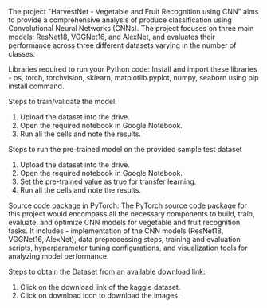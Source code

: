 The project "HarvestNet - Vegetable and Fruit Recognition using CNN" aims to provide a comprehensive analysis of produce classification using Convolutional Neural Networks (CNNs). 
The project focuses on three main models: ResNet18, VGGNet16, and AlexNet, and evaluates their performance across three different datasets varying in the number of classes.

Libraries required to run your Python code:
Install and import these libraries - os, torch, torchvision, sklearn, matplotlib.pyplot, numpy, seaborn using pip install command.

Steps to train/validate the model:
1. Upload the dataset into the drive.
2. Open the required notebook in Google Notebook.
3. Run all the cells and note the results.
   
Steps to run the pre-trained model on the provided sample test dataset
1. Upload the dataset into the drive.
2. Open the required notebook in Google Notebook.
3. Set the pre-trained value as true for transfer learning.
4. Run all the cells and note the results.

Source code package in PyTorch:
The PyTorch source code package for this project would encompass all the necessary components to build, train, evaluate, and optimize CNN models for vegetable and fruit recognition tasks. 
It includes - implementation of the CNN models (ResNet18, VGGNet16, AlexNet), data preprocessing steps, training and evaluation scripts, hyperparameter tuning configurations, and visualization tools for analyzing model performance. 

Steps to obtain the Dataset from an available download link:
1. Click on the download link of the kaggle dataset.
2. Click on download icon to download the images.
